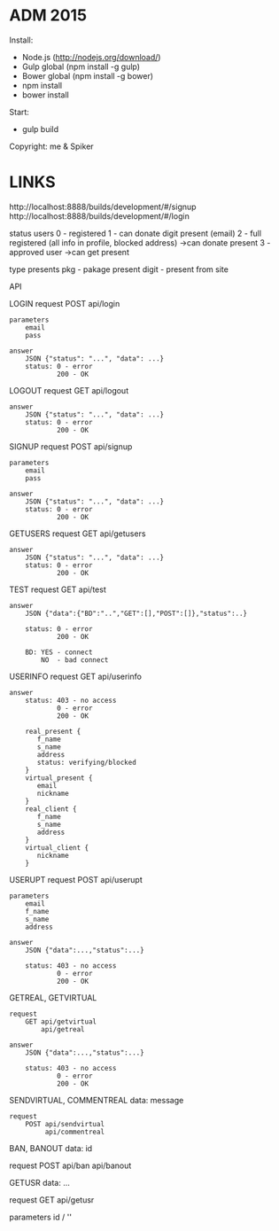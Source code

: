 ADM 2015
================

Install:
- Node.js (http://nodejs.org/download/)
- Gulp global (npm install -g gulp)
- Bower global (npm install -g bower)
- npm install
- bower install

Start:
- gulp build

Copyright: me & Spiker

LINKS
===============
http://localhost:8888/builds/development/#/signup
http://localhost:8888/builds/development/#/login

status users
0 - registered
1 - can donate digit present (email)
2 - full registered (all info in profile, blocked address) ->can donate present
3 - approved user  ->can get present

type presents
pkg     -   pakage present
digit   -   present from site

API

LOGIN
    request
        POST api/login

    parameters
        email
        pass

    answer
        JSON {"status": "...", "data": ...}
        status: 0 - error
                200 - OK

LOGOUT
    request
        GET api/logout

    answer
        JSON {"status": "...", "data": ...}
        status: 0 - error
                200 - OK

SIGNUP
    request
        POST api/signup

    parameters
        email
        pass

    answer
        JSON {"status": "...", "data": ...}
        status: 0 - error
                200 - OK

GETUSERS
    request
        GET api/getusers

    answer
        JSON {"status": "...", "data": ...}
        status: 0 - error
                200 - OK

TEST
    request
        GET api/test

    answer
        JSON {"data":{"BD":"..","GET":[],"POST":[]},"status":..}

        status: 0 - error
                200 - OK

        BD: YES - connect
            NO  - bad connect

USERINFO
    request
        GET api/userinfo

    answer
        status: 403 - no access
                0 - error
                200 - OK

        real_present {
           f_name
           s_name
           address
           status: verifying/blocked
        }
        virtual_present {
           email
           nickname
        }
        real_client {
           f_name
           s_name
           address
        }
        virtual_client {
           nickname
        }

USERUPT
    request
        POST api/userupt

    parameters
        email
        f_name
        s_name
        address

    answer
        JSON {"data":...,"status":...}

        status: 403 - no access
                0 - error
                200 - OK


GETREAL, GETVIRTUAL

    request
        GET api/getvirtual
            api/getreal

    answer
        JSON {"data":...,"status":...}

        status: 403 - no access
                0 - error
                200 - OK

SENDVIRTUAL, COMMENTREAL
    data: message

    request
        POST api/sendvirtual
             api/commentreal

BAN, BANOUT
 data: id

 request
     POST api/ban
          api/banout
          
GETUSR
data: ...

request
   GET api/getusr

parameters
    id / ''